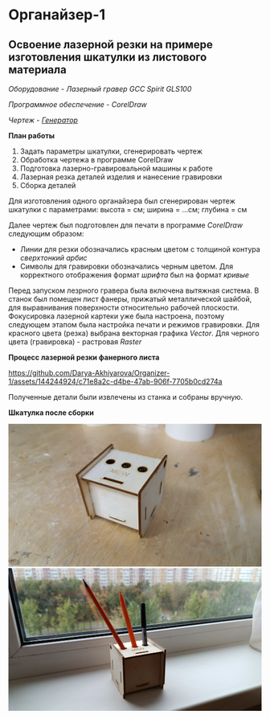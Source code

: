 # Органайзер-1
**Освоение лазерной резки на примере изготовления шкатулки из листового материала**
-------------
*Оборудование - Лазерный гравер GCC Spirit GLS100*

*Программное обеспечение - CorelDraw*

*Чертеж - [Генератор](http://cy15505.tmweb.ru/)*

**План работы**
1. Задать параметры шкатулки, сгенерировать чертеж
2. Обработка чертежа в программе CorelDraw
3. Подготовка лазерно-гравировальной машины к работе
4. Лазерная резка деталей изделия и нанесение гравировки
5. Сборка деталей

Для изготовления одного органайзера был сгенерирован чертеж шкатулки с параметрами: 
высота = см; ширина = ...см; глубина = см

Далее чертеж был подготовлен для печати в программе *CorelDraw* следующим образом:
- Линии для резки обозначались красным цветом с толщиной контура *сверхтонкий арбис*
- Символы для гравировки обозначались черным цветом. Для корректного отображения формат *шрифта* был на формат *кривые*

Перед запуском лезрного гравера была включена вытяжная система. В станок был помещен лист фанеры, прижатый металлической шайбой, для выравнивания поверхности относительно рабочей плоскости. Фокусировка лазерной картеки уже была настроена, поэтому следующем этапом была настройка печати и режимов гравировки.
Для красного цвета (резка) выбрана векторная графика *Vector*. Для черного цвета (гравировка) - растровая *Raster*

**Процесс лазерной резки фанерного листа**

https://github.com/Darya-Akhiyarova/Organizer-1/assets/144244924/c71e8a2c-d4be-47ab-906f-7705b0cd274a

Полученные детали были извлечены из станка и собраны вручную.

**Шкатулка после сборки**

![image](пикча1.jpg)
![image](пикча2.jpg)

